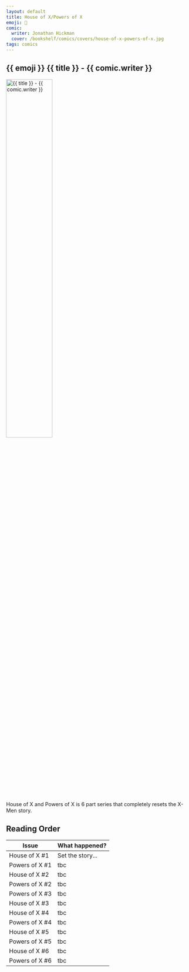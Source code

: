 ```yaml
---
layout: default
title: House of X/Powers of X 
emoji: 🦸
comic: 
  writer: Jonathan Hickman
  cover: /bookshelf/comics/covers/house-of-x-powers-of-x.jpg
tags: comics
---
```


## {{ emoji }} {{ title }} - {{ comic.writer }}

<img src="{{ comic.cover }}" alt="{{ title }} - {{ comic.writer }}" class="responsive-image img-center" width="50%">

House of X and Powers of X is 6 part series that completely resets the X-Men story.

## Reading Order

Issue | What happened?
------ | ------
House of X #1 | Set the story...
Powers of X #1 | tbc
House of X #2 | tbc
Powers of X #2 | tbc
Powers of X #3 | tbc
House of X #3 | tbc
House of X #4 | tbc
Powers of X #4 | tbc
House of X #5 | tbc
Powers of X #5 | tbc
House of X #6 | tbc
Powers of X #6 | tbc